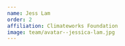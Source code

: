 ```yaml
---
name: Jess Lam
order: 2
affiliation: Climateworks Foundation
image: team/avatar--jessica-lam.jpg
---
```

